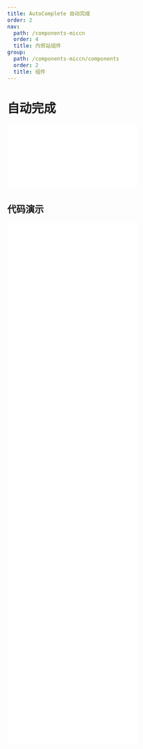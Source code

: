 ```yaml
---
title: AutoComplete 自动完成
order: 2
nav:
  path: /components-miccn
  order: 4
  title: 内贸站组件
group:
  path: /components-miccn/components
  order: 2
  title: 组件
---
```


# 自动完成

<div>
<embed src="@docs-common/auto-complete/index.md"></embed>
</div>
        
## 代码演示

<Row gutter=8>

  <Col span=12>
    
  <div class="code-box"><embed src="@abiz-rc-miccn/auto-complete/demo/basic-auto-complete-miccn.md"></embed></div>
          
  <div class="code-box"><embed src="@abiz-rc-miccn/auto-complete/demo/custom-auto-complete-miccn.md"></embed></div>
          
  <div class="code-box"><embed src="@abiz-rc-miccn/auto-complete/demo/certain-category-auto-complete-miccn.md"></embed></div>
          
  <div class="code-box"><embed src="@abiz-rc-miccn/auto-complete/demo/form-debug-auto-complete-miccn.md"></embed></div>
          
  </Col>
          
  <Col span=12>
    
  <div class="code-box"><embed src="@abiz-rc-miccn/auto-complete/demo/options-auto-complete-miccn.md"></embed></div>
          
  <div class="code-box"><embed src="@abiz-rc-miccn/auto-complete/demo/non-case-sensitive-auto-complete-miccn.md"></embed></div>
          
  <div class="code-box"><embed src="@abiz-rc-miccn/auto-complete/demo/uncertain-category-auto-complete-miccn.md"></embed></div>
          
  </Col>
          
</Row>
        
<div><embed src="@docs-common/auto-complete/index-api.md"></embed><div>
